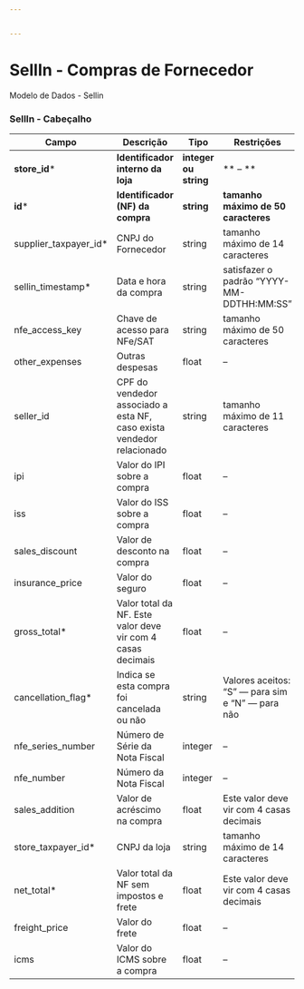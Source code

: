 ```yaml
---


---
```


<h1 id="sellin---compras-de-fornecedor">SellIn - Compras de Fornecedor</h1>
<p>Modelo de Dados - Sellin</p>
<h3 id="sellin---cabeçalho">SellIn - Cabeçalho</h3>

<table>
<thead>
<tr>
<th>Campo</th>
<th>Descrição</th>
<th>Tipo</th>
<th>Restrições</th>
<th>Exemplo</th>
</tr>
</thead>
<tbody>
<tr>
<td><strong>store_id</strong>*</td>
<td><strong>Identificador interno da loja</strong></td>
<td><strong>integer ou string</strong></td>
<td>** – **</td>
<td><strong>1</strong></td>
</tr>
<tr>
<td><strong>id</strong>*</td>
<td><strong>Identificador (NF) da compra</strong></td>
<td><strong>string</strong></td>
<td><strong>tamanho máximo de 50 caracteres</strong></td>
<td><strong>“RCNTH345987”</strong></td>
</tr>
<tr>
<td>supplier_taxpayer_id*</td>
<td>CNPJ do Fornecedor</td>
<td>string</td>
<td>tamanho máximo de 14 caracteres</td>
<td>“14463765000172”</td>
</tr>
<tr>
<td>sellin_timestamp*</td>
<td>Data e hora da compra</td>
<td>string</td>
<td>satisfazer o padrão “YYYY-MM-DDTHH:MM:SS”</td>
<td>“2017-08-20T14:55:08”</td>
</tr>
<tr>
<td>nfe_access_key</td>
<td>Chave de acesso para NFe/SAT</td>
<td>string</td>
<td>tamanho máximo de 50 caracteres</td>
<td>“NFe31170901704848000164550020000018481058491134”</td>
</tr>
<tr>
<td>other_expenses</td>
<td>Outras despesas</td>
<td>float</td>
<td>–</td>
<td>1.99</td>
</tr>
<tr>
<td>seller_id</td>
<td>CPF do vendedor associado a esta NF, caso exista vendedor relacionado</td>
<td>string</td>
<td>tamanho máximo de 11 caracteres</td>
<td>“RCNTH345987”</td>
</tr>
<tr>
<td>ipi</td>
<td>Valor do IPI sobre a compra</td>
<td>float</td>
<td>–</td>
<td>1.87</td>
</tr>
<tr>
<td>iss</td>
<td>Valor do ISS sobre a compra</td>
<td>float</td>
<td>–</td>
<td>1.01</td>
</tr>
<tr>
<td>sales_discount</td>
<td>Valor de desconto na compra</td>
<td>float</td>
<td>–</td>
<td>5.99</td>
</tr>
<tr>
<td>insurance_price</td>
<td>Valor do seguro</td>
<td>float</td>
<td>–</td>
<td>2.0</td>
</tr>
<tr>
<td>gross_total*</td>
<td>Valor total da NF. Este valor deve vir com 4 casas decimais</td>
<td>float</td>
<td>–</td>
<td>5.99</td>
</tr>
<tr>
<td>cancellation_flag*</td>
<td>Indica se esta compra foi cancelada ou não</td>
<td>string</td>
<td>Valores aceitos: “S” — para sim e “N” — para não</td>
<td>“S”</td>
</tr>
<tr>
<td>nfe_series_number</td>
<td>Número de Série da Nota Fiscal</td>
<td>integer</td>
<td>–</td>
<td>1</td>
</tr>
<tr>
<td>nfe_number</td>
<td>Número da Nota Fiscal</td>
<td>integer</td>
<td>–</td>
<td>1267232</td>
</tr>
<tr>
<td>sales_addition</td>
<td>Valor de acréscimo na compra</td>
<td>float</td>
<td>Este valor deve vir com 4 casas decimais</td>
<td>4.55</td>
</tr>
<tr>
<td>store_taxpayer_id*</td>
<td>CNPJ da loja</td>
<td>string</td>
<td>tamanho máximo de 14 caracteres</td>
<td>“14463765000100”</td>
</tr>
<tr>
<td>net_total*</td>
<td>Valor total da NF sem impostos e frete</td>
<td>float</td>
<td>Este valor deve vir com 4 casas decimais</td>
<td>4.99</td>
</tr>
<tr>
<td>freight_price</td>
<td>Valor do frete</td>
<td>float</td>
<td>–</td>
<td>1.0</td>
</tr>
<tr>
<td>icms</td>
<td>Valor do ICMS sobre a compra</td>
<td>float</td>
<td>–</td>
<td>2.9</td>
</tr>
</tbody>
</table>
